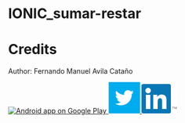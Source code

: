 # IONIC_sumar-restar


# Credits

Author: Fernando Manuel Avila Cataño


<a href="https://play.google.com/store/apps/developer?id=FerAnimaciones&hl=es">
  <img alt="Android app on Google Play" src="https://developer.android.com/images/brand/en_app_rgb_wo_45.png" />
</a>
<a href="https://twitter.com/feranimaciones">
  <img alt="Follow me on Twitter"
       src="twitter.png" />
</a>
<a href="https://www.linkedin.com/in/fernando-manuel-avila-cataño-486926108">
  <img alt="Follow me on LinkedIn"
       src="linkedin.png" />
</a>
